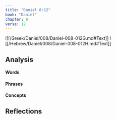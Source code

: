 ```yaml
---
title: "Daniel 8:12"
book: "Daniel"
chapter: 8
verse: 12
---
```

![[/Greek/Daniel/008/Daniel-008-012G.md#Text]]
![[/Hebrew/Daniel/008/Daniel-008-012H.md#Text]]

## Analysis

#### Words

#### Phrases

#### Concepts

## Reflections

